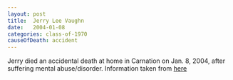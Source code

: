 ```yaml
---
layout: post
title:  Jerry Lee Vaughn
date:   2004-01-08
categories: class-of-1970
causeOfDeath: accident
---
```

Jerry died an accidental death at home in Carnation on Jan. 8, 2004, after suffering mental abuse/disorder. Information taken from [here](http://www.interlakealumni.com/InMemoriam.aspx)
